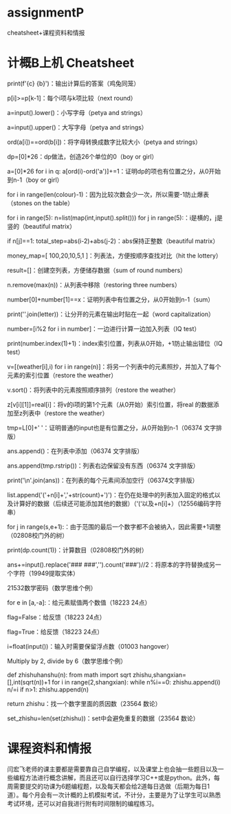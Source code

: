 # assignmentP
cheatsheet+课程资料和情报

# 计概B上机 Cheatsheet

print(f'{c} {b}')：输出计算后的答案（鸡兔同笼）

p[i]>=p[k-1]：每个i项与k项比较（next round）

a=input().lower()：小写字母（petya and strings）

a=input().upper()：大写字母（petya and strings）

ord(a[i])==ord(b[i])：将字母转换成数字比较大小（petya and strings）

dp=[0]*26：dp做法，创造26个单位的0（boy or girl）

a=[0]*26
for i in q:
a[ord(i)-ord('a')]+=1：证明dp的项也有位置之分，从0开始到n-1（boy or girl）

for i in range(len(colour)-1)：因为比较次数会少一次，所以需要-1防止爆表（stones on the table）

for i in range(5):
    n=list(map(int,input().split()))
for j in range(5):：i是横的，j是竖的（beautiful matrix）

if n[j]==1:
total_step=abs(i-2)+abs(j-2)：abs保持正整数（beautiful matrix）

money_map=[
    100,20,10,5,1
]：列表法，方便按顺序查找对比（hit the lottery）

result=[]：创建空列表，方便储存数据（sum of round numbers）

n.remove(max(n))：从列表中移除（restoring three numbers）

number[0]+number[1]==x：证明列表中有位置之分，从0开始到n-1（sum）

print(''.join(letter))：让分开的元素在输出时贴在一起（word capitalization）

number=[i%2 for i in number]：一边进行计算一边加入列表（IQ test）

print(number.index(1)+1)：index索引位置，列表从0开始，+1防止输出错位（IQ test）

v=[(weather[i],i) for i in range(n)]：将另一个列表中的元素照抄，并加入了每个元素的索引位置（restore the weather）

v.sort()：将列表中的元素按照顺序排列（restore the weather）

z[v[i][1]]=real[i]：将v的i项的第1个元素（从0开始）索引位置，将real 的数据添加至z列表中（restore the weather）

tmp=L[0]+' '：证明普通的input也是有位置之分，从0开始到n-1（06374 文字排版）

ans.append()：在列表中添加（06374 文字排版）

ans.append(tmp.rstrip())：列表右边保留没有东西（06374 文字排版）

print('\n'.join(ans))：在列表的每个元素间添加空行（06374文字排版）

list.append('('+n[i]+','+str(count)+')')：在仍在处理中的列表加入固定的格式以及计算好的数据（后续还可能添加其他的数据）（‘(‘以及+n[i]+）（12556编码字符串）

for j in range(s,e+1):：由于范围的最后一个数字都不会被纳入，因此需要+1调整（02808校门外的树）

print(dp.count(1))：计算数目（02808校门外的树）

ans+=input().replace('### ###','').count('###')//2：将原本的字符替换成另一个字符（19949提取实体）

21532数学密码（数学思维个例）

for e in [a,-a]:：给元素赋值两个数值（18223 24点）

flag=False：给反馈（18223 24点）

flag=True：给反馈（18223 24点）

i=float(input())：输入时需要保留浮点数（01003 hangover）

Multiply by 2, divide by 6（数学思维个例）

def zhishuhanshu(n):
    from math import sqrt
    zhishu,shangxian=[],int(sqrt(n))+1
    for i in range(2,shangxian):
        while n%i==0:
            zhishu.append(i)
            n/=i
    if n>1:
        zhishu.append(n)

return zhishu：找一个数字里面的质因数（23564 数论）

set_zhishu=len(set(zhishu))：set中会避免重复的数据（23564 数论）

# 课程资料和情报
闫宏飞老师的课主要都是需要靠自己自学编程，以及课堂上也会抽一些题目以及一些编程方法进行概念讲解，而且还可以自行选择学习C++或是python。此外，每周需要提交的功课为6题编程题，以及每天都会给2道每日选做（后期为每日1道）。每个月会有一次计概的上机模拟考试，不计分，主要是为了让学生可以熟悉考试环境，还可以对自我进行附有时间限制的编程练习。
